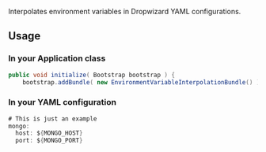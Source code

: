 Interpolates environment variables in Dropwizard YAML configurations.

## Usage ##
### In your Application class ###
```java
public void initialize( Bootstrap bootstrap ) {
	bootstrap.addBundle( new EnvironmentVariableInterpolationBundle() );
```

### In your YAML configuration ###
```java
# This is just an example
mongo:
  host: ${MONGO_HOST}
  port: ${MONGO_PORT}
```
